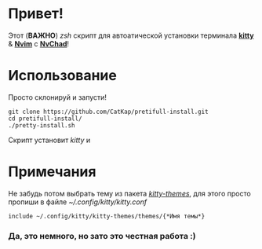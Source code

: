 
# Привет!

Этот (**ВАЖНО**) *zsh* скрипт для автоатической установки терминала [**kitty**](https://sw.kovidgoyal.net/kitty/) & [**Nvim**](https://neovim.io/) c [**NvChad**](https://nvchad.com/)! 


# Использование 

Просто склонируй и запусти!

```
git clone https://github.com/CatKap/pretifull-install.git
cd pretifull-install/
./pretty-install.sh
```
Скрипт установит *kitty* и 
# Примечания

Не забудь потом выбрать тему из пакета [*kitty-themes*](https://github.com/dexpota/kitty-themes), для этого просто пропиши в файле *~/.config/kitty/kitty.conf* 
```
include ~/.config/kitty/kitty-themes/themes/{*Имя темы*}
```



### Да, это немного, но зато это честная работа :)







